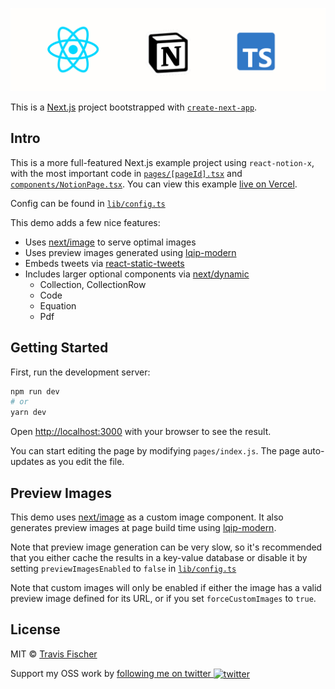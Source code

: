 <p align="center">
  <img alt="React Notion X" src="https://raw.githubusercontent.com/NotionX/react-notion-x/master/media/notion-ts.png" width="689">
</p>

This is a [Next.js](https://nextjs.org/) project bootstrapped with [`create-next-app`](https://github.com/vercel/next.js/tree/canary/packages/create-next-app).

## Intro

This is a more full-featured Next.js example project using `react-notion-x`, with the most important code in [`pages/[pageId].tsx`](./examples/full/pages/%5BpageId%5D.tsx) and [`components/NotionPage.tsx`](./components/NotionPage.tsx). You can view this example [live on Vercel](https://react-notion-x-demo.transitivebullsh.it).

Config can be found in [`lib/config.ts`](./lib/config.ts)

This demo adds a few nice features:

- Uses [next/image](https://nextjs.org/docs/api-reference/next/image) to serve optimal images
- Uses preview images generated using [lqip-modern](https://github.com/transitive-bullshit/lqip-modern)
- Embeds tweets via [react-static-tweets](https://github.com/transitive-bullshit/react-static-tweets)
- Includes larger optional components via [next/dynamic](https://nextjs.org/docs/advanced-features/dynamic-import)
  - Collection, CollectionRow
  - Code
  - Equation
  - Pdf

## Getting Started

First, run the development server:

```bash
npm run dev
# or
yarn dev
```

Open [http://localhost:3000](http://localhost:3000) with your browser to see the result.

You can start editing the page by modifying `pages/index.js`. The page auto-updates as you edit the file.

## Preview Images

This demo uses [next/image](https://nextjs.org/docs/api-reference/next/image) as a custom image component. It also generates preview images at page build time using [lqip-modern](https://github.com/transitive-bullshit/lqip-modern).

Note that preview image generation can be very slow, so it's recommended that you either cache the results in a key-value database or disable it by setting `previewImagesEnabled` to `false` in [`lib/config.ts`](./lib/config.ts)

Note that custom images will only be enabled if either the image has a valid preview image defined for its URL, or if you set `forceCustomImages` to `true`.

## License

MIT © [Travis Fischer](https://transitivebullsh.it)

Support my OSS work by <a href="https://twitter.com/transitive_bs">following me on twitter <img src="https://storage.googleapis.com/saasify-assets/twitter-logo.svg" alt="twitter" height="24px" align="center"></a>
